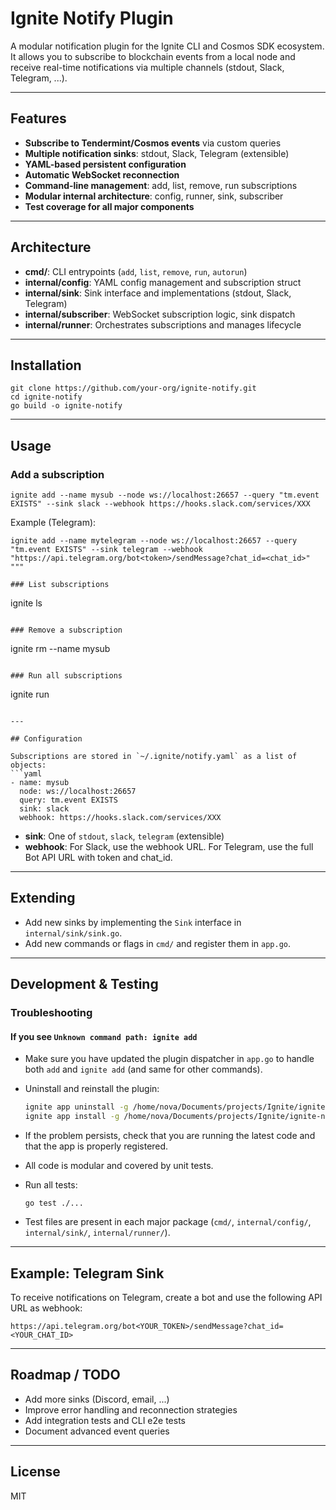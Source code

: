 # Ignite Notify Plugin

A modular notification plugin for the Ignite CLI and Cosmos SDK ecosystem. It allows you to subscribe to blockchain events from a local node and receive real-time notifications via multiple channels (stdout, Slack, Telegram, ...).

---

## Features

- **Subscribe to Tendermint/Cosmos events** via custom queries
- **Multiple notification sinks**: stdout, Slack, Telegram (extensible)
- **YAML-based persistent configuration**
- **Automatic WebSocket reconnection**
- **Command-line management**: add, list, remove, run subscriptions
- **Modular internal architecture**: config, runner, sink, subscriber
- **Test coverage for all major components**

---

## Architecture

- **cmd/**: CLI entrypoints (`add`, `list`, `remove`, `run`, `autorun`)
- **internal/config**: YAML config management and subscription struct
- **internal/sink**: Sink interface and implementations (stdout, Slack, Telegram)
- **internal/subscriber**: WebSocket subscription logic, sink dispatch
- **internal/runner**: Orchestrates subscriptions and manages lifecycle

---

## Installation

```
git clone https://github.com/your-org/ignite-notify.git
cd ignite-notify
go build -o ignite-notify
```

---

## Usage

### Add a subscription
```
ignite add --name mysub --node ws://localhost:26657 --query "tm.event EXISTS" --sink slack --webhook https://hooks.slack.com/services/XXX
```
Example (Telegram):
```
ignite add --name mytelegram --node ws://localhost:26657 --query "tm.event EXISTS" --sink telegram --webhook "https://api.telegram.org/bot<token>/sendMessage?chat_id=<chat_id>"
"""

### List subscriptions
```
ignite ls
```

### Remove a subscription
```
ignite rm --name mysub
```

### Run all subscriptions
```
ignite run
```

---

## Configuration

Subscriptions are stored in `~/.ignite/notify.yaml` as a list of objects:
```yaml
- name: mysub
  node: ws://localhost:26657
  query: tm.event EXISTS
  sink: slack
  webhook: https://hooks.slack.com/services/XXX
```

- **sink**: One of `stdout`, `slack`, `telegram` (extensible)
- **webhook**: For Slack, use the webhook URL. For Telegram, use the full Bot API URL with token and chat_id.

---

## Extending

- Add new sinks by implementing the `Sink` interface in `internal/sink/sink.go`.
- Add new commands or flags in `cmd/` and register them in `app.go`.

---

## Development & Testing

### Troubleshooting

#### If you see `Unknown command path: ignite add`
- Make sure you have updated the plugin dispatcher in `app.go` to handle both `add` and `ignite add` (and same for other commands).
- Uninstall and reinstall the plugin:
  ```sh
  ignite app uninstall -g /home/nova/Documents/projects/Ignite/ignite-notify
  ignite app install -g /home/nova/Documents/projects/Ignite/ignite-notify
  ```
- If the problem persists, check that you are running the latest code and that the app is properly registered.

- All code is modular and covered by unit tests.
- Run all tests:
  ```
  go test ./...
  ```
- Test files are present in each major package (`cmd/`, `internal/config/`, `internal/sink/`, `internal/runner/`).

---

## Example: Telegram Sink

To receive notifications on Telegram, create a bot and use the following API URL as webhook:
```
https://api.telegram.org/bot<YOUR_TOKEN>/sendMessage?chat_id=<YOUR_CHAT_ID>
```

---

## Roadmap / TODO
- Add more sinks (Discord, email, ...)
- Improve error handling and reconnection strategies
- Add integration tests and CLI e2e tests
- Document advanced event queries

---

## License
MIT
